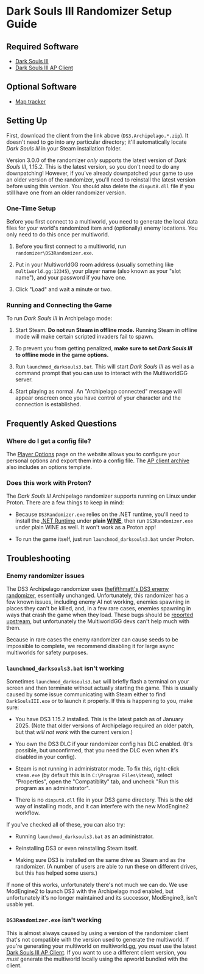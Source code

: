 # Dark Souls III Randomizer Setup Guide

## Required Software

- [Dark Souls III](https://store.steampowered.com/app/374320/DARK_SOULS_III/)
- [Dark Souls III AP Client]

[Dark Souls III AP Client]: https://github.com/nex3/Dark-Souls-III-Archipelago-client/releases/latest

## Optional Software

- [Map tracker](https://github.com/TVV1GK/DS3_AP_Maptracker)

## Setting Up

First, download the client from the link above (`DS3.Archipelago.*.zip`). It doesn't need to go
into any particular directory; it'll automatically locate _Dark Souls III_ in your Steam
installation folder.

Version 3.0.0 of the randomizer _only_ supports the latest version of _Dark Souls III_, 1.15.2. This
is the latest version, so you don't need to do any downpatching! However, if you've already
downpatched your game to use an older version of the randomizer, you'll need to reinstall the latest
version before using this version. You should also delete the `dinput8.dll` file if you still have
one from an older randomizer version.

### One-Time Setup

Before you first connect to a multiworld, you need to generate the local data files for your world's
randomized item and (optionally) enemy locations. You only need to do this once per multiworld.

1. Before you first connect to a multiworld, run `randomizer\DS3Randomizer.exe`.

2. Put in your MultiworldGG room address (usually something like `multiworld.gg:12345`), your player
   name (also known as your "slot name"), and your password if you have one.

3. Click "Load" and wait a minute or two.

### Running and Connecting the Game

To run _Dark Souls III_ in Archipelago mode:

1. Start Steam. **Do not run Steam in offline mode.** Running Steam in offline mode will make certain
   scripted invaders fail to spawn.

2. To prevent you from getting penalized, **make sure to set _Dark Souls III_ to offline mode in the game options.**

3. Run `launchmod_darksouls3.bat`. This will start _Dark Souls III_ as well as a command prompt that
   you can use to interact with the MultiworldGG server.

4. Start playing as normal. An "Archipelago connected" message will appear onscreen once you have
   control of your character and the connection is established.

## Frequently Asked Questions

### Where do I get a config file?

The [Player Options](/games/Dark%20Souls%20III/player-options) page on the website allows you to
configure your personal options and export them into a config file. The [AP client archive] also
includes an options template.

[AP client archive]: https://github.com/nex3/Dark-Souls-III-Archipelago-client/releases/latest

### Does this work with Proton?

The *Dark Souls III* Archipelago randomizer supports running on Linux under Proton. There are a few
things to keep in mind:

* Because `DS3Randomizer.exe` relies on the .NET runtime, you'll need to install
  the [.NET Runtime] under **plain [WINE]**, then run `DS3Randomizer.exe` under
  plain WINE as well. It won't work as a Proton app!

* To run the game itself, just run `launchmod_darksouls3.bat` under Proton.

[.NET Runtime]: https://dotnet.microsoft.com/en-us/download/dotnet/6.0
[WINE]: https://www.winehq.org/

## Troubleshooting

### Enemy randomizer issues

The DS3 Archipelago randomizer uses [thefifthmatt's DS3 enemy randomizer],
essentially unchanged. Unfortunately, this randomizer has a few known issues,
including enemy AI not working, enemies spawning in places they can't be killed,
and, in a few rare cases, enemies spawning in ways that crash the game when they
load. These bugs should be [reported upstream], but unfortunately the
MultiworldGG devs can't help much with them.

[thefifthmatt's DS3 enemy randomizer]: https://www.nexusmods.com/darksouls3/mods/484
[reported upstream]: https://github.com/thefifthmatt/SoulsRandomizers/issues

Because in rare cases the enemy randomizer can cause seeds to be impossible to
complete, we recommend disabling it for large async multiworlds for safety
purposes.

### `launchmod_darksouls3.bat` isn't working

Sometimes `launchmod_darksouls3.bat` will briefly flash a terminal on your
screen and then terminate without actually starting the game. This is usually
caused by some issue communicating with Steam either to find `DarkSoulsIII.exe`
or to launch it properly. If this is happening to you, make sure:

* You have DS3 1.15.2 installed. This is the latest patch as of January 2025.
  (Note that older versions of Archipelago required an older patch, but that
  _will not work_ with the current version.)

* You own the DS3 DLC if your randomizer config has DLC enabled. (It's possible,
  but unconfirmed, that you need the DLC even when it's disabled in your config).

* Steam is not running in administrator mode. To fix this, right-click
  `steam.exe` (by default this is in `C:\Program Files\Steam`), select
  "Properties", open the "Compatiblity" tab, and uncheck "Run this program as an
  administrator".

* There is no `dinput8.dll` file in your DS3 game directory. This is the old way
  of installing mods, and it can interfere with the new ModEngine2 workflow.

If you've checked all of these, you can also try:

* Running `launchmod_darksouls3.bat` as an administrator.

* Reinstalling DS3 or even reinstalling Steam itself.

* Making sure DS3 is installed on the same drive as Steam and as the randomizer.
  (A number of users are able to run these on different drives, but this has
  helped some users.)

If none of this works, unfortunately there's not much we can do. We use
ModEngine2 to launch DS3 with the Archipelago mod enabled, but unfortunately
it's no longer maintained and its successor, ModEngine3, isn't usable yet.

### `DS3Randomizer.exe` isn't working

This is almost always caused by using a version of the randomizer client that's
not compatible with the version used to generate the multiworld. If you're
generating your multiworld on multiworld.gg, you *must* use the latest [Dark
Souls III AP Client]. If you want to use a different client version, you *must*
generate the multiworld locally using the apworld bundled with the client.
